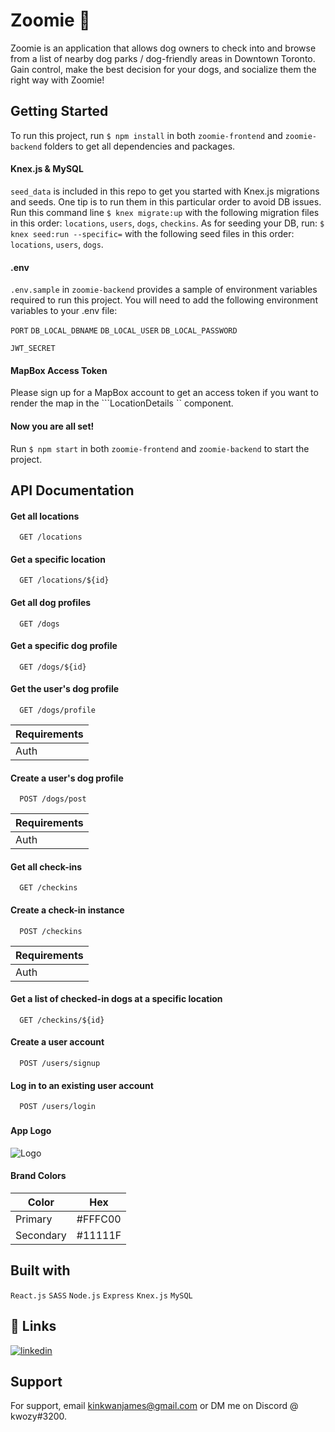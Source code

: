 # Zoomie 🐶

Zoomie is an application that allows dog owners to check into and browse from a list of nearby dog parks / dog-friendly areas in Downtown Toronto. Gain control, make the best decision for your dogs, and socialize them the right way with Zoomie!
## Getting Started

To run this project, run ```$ npm install``` in both ```zoomie-frontend``` and ```zoomie-backend``` folders to get all dependencies and packages.

#### Knex.js & MySQL

```seed_data``` is included in this repo to get you started with Knex.js migrations and seeds. One tip is to run them in this particular order to avoid DB issues. Run this command line ```$ knex migrate:up``` with the following migration files in this order: ```locations```, ```users```, ```dogs```, ```checkins```. As for seeding your DB, run: ```$ knex seed:run --specific=``` with the following seed files in this order: ``` locations```, ```users```, ```dogs```.

#### .env

```.env.sample``` in ```zoomie-backend``` provides a sample of environment variables required to run this project. You will need to add the following environment variables to your .env file:

`PORT`
`DB_LOCAL_DBNAME`
`DB_LOCAL_USER`
`DB_LOCAL_PASSWORD`

`JWT_SECRET`

#### MapBox Access Token

Please sign up for a MapBox account to get an access token if you want to render the map in the ```LocationDetails `` component.

#### Now you are all set!

Run ```$ npm start``` in both ```zoomie-frontend``` and ```zoomie-backend``` to start the project.
## API Documentation

#### Get all locations

```
  GET /locations
```

#### Get a specific location

```
  GET /locations/${id}
```

#### Get all dog profiles

```
  GET /dogs
```

#### Get a specific dog profile

```
  GET /dogs/${id}
```

#### Get the user's dog profile

```
  GET /dogs/profile
```

| Requirements |            
| :----| 
| Auth |

#### Create a user's dog profile

```
  POST /dogs/post
```

| Requirements |            
| :----| 
| Auth |

#### Get all check-ins

```
  GET /checkins
```

#### Create a check-in instance

```
  POST /checkins
```

| Requirements |            
| :----| 
| Auth |

#### Get a list of checked-in dogs at a specific location

```
  GET /checkins/${id}
```

#### Create a user account

```
  POST /users/signup
```

#### Log in to an existing user account

```
  POST /users/login
```





###

#### App Logo

![Logo](https://res.cloudinary.com/deu69ydvq/image/upload/v1671071234/zoomie-logo_ltc7py.png)

#### Brand Colors

| Color             | Hex                                                                |
| ----------------- | ------------------------------------------------------------------ |
| Primary | #FFFC00 |
| Secondary | #11111F |

## Built with

```React.js``` ```SASS``` ```Node.js``` ```Express``` ```Knex.js``` ```MySQL```

## 🔗 Links
[![linkedin](https://img.shields.io/badge/linkedin-0A66C2?style=for-the-badge&logo=linkedin&logoColor=white)](https://ca.linkedin.com/in/itsjameskwok)

## Support

For support, email kinkwanjames@gmail.com or DM me on Discord @ kwozy#3200.
